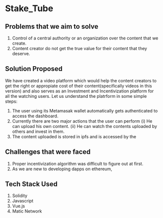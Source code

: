 # Stake_Tube

## Problems that we aim to solve
1. Control of a central authority or an organization over the content that we create.
2. Content creator do not get the true value for their content that they deserve.

## Solution Proposed
We have created a video platform which would help the content creators to get the right or appropiate cost of their content(specifically videos in this version) and also serves as an Investment and Incentivization platform for all the watching users. Let us understand the platrform in some simple steps:
1. The user using its Metamasak wallet automatically gets authenticated to access the dashboard.
2. Currently there are two major actions that the user can perform
  (i) He can upload his own content. 
  (ii) He can watch the contents uploaded by others and invest in them.
3. The content uploaded is stored in ipfs and is accessed by the 


## Challenges that were faced
1. Proper incentivization algorithm was difficult to figure out at first.
2. As we are new to developing dapps on ethereum, 

## Tech Stack Used 
1. Solidity 
2. Javascript 
3. Vue.js
4. Matic Network

